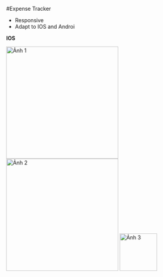 #Expense Tracker
- Responsive 
- Adapt to IOS and Androi
 
**IOS**

<tr>
    <img src="https://github.com/CongNQ-Dev/flutter_expense_tracker/assets/81226321/a792b54e-14e0-4975-a283-3445a8bae786" alt="Ảnh 1" width="300"/>
    <img src="https://github.com/CongNQ-Dev/flutter_expense_tracker/assets/81226321/61004a8b-6fd8-4f48-bfc3-4ce259b2d73b" alt="Ảnh 2" width="300"/>
 </tr>
    <img src="https://github.com/CongNQ-Dev/flutter_expense_tracker/assets/81226321/d20f3ee3-1ac4-4e41-bd0b-f854d4fdc6fd" alt="Ảnh 3" width="100"/>
 

